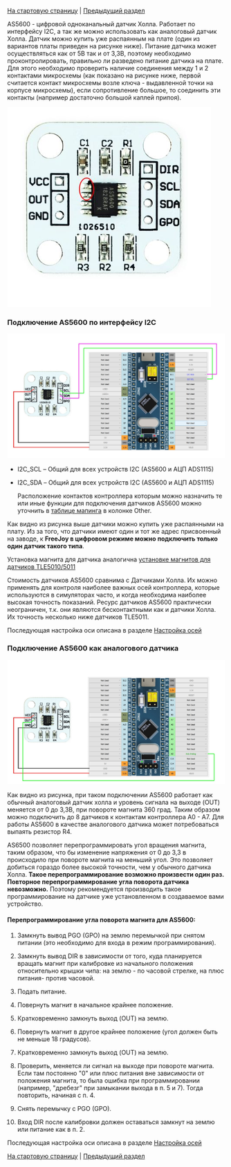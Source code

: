 

[На стартовую страницу](../README.md) | [Предыдущий раздел](Подключение-осей.md)

AS5600 - цифровой одноканальный датчик Холла. Работает по интерфейсу I2C, а так же можно использовать как аналоговый датчик Холла.  Датчик можно купить уже распаянным на плате (один из вариантов платы приведен на рисунке ниже). Питание датчика может осуществляться как от 5В так и от 3,3В, поэтому необходимо проконтролировать, правильно ли разведено питание датчика на плате. Для этого необходимо проверить наличие соединения между 1 и 2 контактами микросхемы (как показано на рисунке ниже, первой считается контакт микросхемы возле ключа - выдавленной точки на корпусе микросхемы), если сопротивление большое, то соединить эти контакты (например достаточно большой каплей припоя).

![](../images/A1.3.0.jpg)

### Подключение AS5600 по интерфейсу I2C

![](../images/A1.3.jpg)

* I2C_SCL – Общий для всех устройств I2C (AS5600 и АЦП ADS1115)

* I2C_SDA – Общий для всех устройств I2C (AS5600 и АЦП ADS1115)

  Расположение контактов контроллера которым можно назначить те или иные функции для подключения датчиков AS5600 можно уточнить в [таблице мапинга](Таблица-мапинга.md) в колонке Other.

Как видно из рисунка выше датчики можно купить уже распаянными на плату. Из за того, что датчики имеют один и тот же адрес присвоенный на заводе, к **FreeJoy в цифровом режиме можно подключить только один датчик такого типа**.

Установка магнита для датчика аналогична  [установке магнитов для датчиков TLE5010/5011](Подключение-датчиков-TLE5010-5011.md)

Стоимость датчиков AS5600 сравнима с Датчиками Холла. Их можно применять для контроля наиболее важных осей контроллера, которые используются в симуляторах часто, и когда необходима наиболее высокая точность показаний. Ресурс датчиков AS5600 практически неограничен, т.к. они являются бесконтактными как и датчики Холла. Их точность несколько ниже датчиков TLE5011.

Последующая настройка оси описана в разделе [Настройка осей](Настройка-осей.md)

### Подключение AS5600 как аналогового датчика

![](../images/A1.3.1.jpg)

Как видно из рисунка, при таком подключении AS5600 работает как обычный аналоговый датчик холла и уровень сигнала на выходе (OUT) меняется от 0 до 3,3В, при повороте магнита 360 град. Таким образом можно подключить до 8 датчиков к контактам контроллера A0 - A7. Для работы AS5600 в качестве аналогового датчика может потребоваться выпаять резистор R4.

AS6500 позволяет перепрограммировать угол вращения магнита, таким образом, что бы изменение напряжения от 0 до 3,3 в происходило при повороте магнита на меньший угол. Это позволяет добиться гораздо более высокой точности, чем у обычного датчика Холла. **Такое перепрограммирование возможно произвести один раз. Повторное перепрограммирование угла поворота датчика невозможно.** Поэтому рекомендуется производить такое программирование на датчике уже установленном в создаваемое вами устройство.

#### Перепрограммирование угла поворота магнита для AS5600:

1. Замкнуть вывод PGO (GPO) на землю перемычкой при снятом питании (это необходимо для входа в режим программирования).

2. Замкнуть вывод DIR в зависимости от того, куда планируется вращать магнит при калибровке из начального положения относительно крышки чипа: на землю - по часовой стрелке, на плюс питания- против часовой.

3. Подать питание.

4. Повернуть магнит в начальное крайнее положение.

5. Кратковременно замкнуть выход (OUT) на землю.

6. Повернуть магнит в другое крайнее положение (угол должен быть не меньше 18 градусов).

7. Кратковременно замкнуть выход (OUT) на землю.

8. Проверить, меняется ли сигнал на выходе при повороте магнита. Если там постоянно "0" или плюс питания вне зависимости от положения магнита, то была ошибка при программировании (например, "дребезг" при замыкании выхода в п. 5 и 7). Тогда повторить, начиная с п. 4.

9. Снять перемычку с PGO (GPO).

10. Вход DIR после калибровки должен оставаться замкнут на землю или питание как в п. 2.



Последующая настройка оси описана в разделе [Настройка осей](Настройка-осей.md)

[На стартовую страницу](../README.md) | [Предыдущий раздел](Подключение-осей.md)

